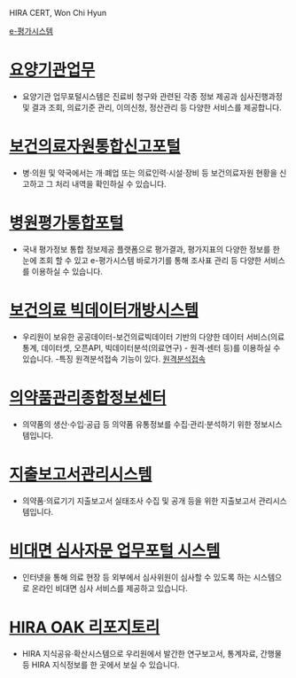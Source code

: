 HIRA CERT, Won Chi Hyun

[e-평가시스템](https://aq.hira.or.kr/hira_aq/index.jsp)        
# [요양기관업무](https://biz.hira.or.kr/index.do)
- 요양기관 업무포털시스템은 진료비 청구와 관련된 각종 정보 제공과 심사진행과정 및 결과 조회, 의료기준 관리, 이의신청, 정산관리 등 다양한 서비스를 제공합니다.
     
# [보건의료자원통합신고포털](https://www.hurb.or.kr/hira_sg/index.jsp?sso=ok)  
- 병·의원 및 약국에서는 개·폐업 또는 의료인력·시설·장비 등 보건의료자원 현황을 신고하고 그 처리 내역을 확인하실 수 있습니다.
# [병원평가통합포털](https://khqa.kr/main)
- 국내 평가정보 통합 정보제공 플랫폼으로 평가결과, 평가지표의 다양한 정보를 한 눈에 조회 할 수 있고 e-평가시스템 바로가기를 통해 조사표 관리 등 다양한 서비스를 이용하실 수 있습니다.     
# [보건의료 빅데이터개방시스템](https://opendata.hira.or.kr/home.do)
- 우리원이 보유한 공공데이터-보건의료빅데이터 기반의 다양한 데이터 서비스(의료 통계, 데이터셋, 오픈API, 빅데이터분석(의료연구) - 원격·센터 등)를 이용하실 수 있습니다.
-특징 원격분석접속 기능이 있다. [원격분석접속](https://ras.hira.or.kr/)
# [의약품관리종합정보센터](https://biz.kpis.or.kr/kpis_biz/index.jsp?sso=ok)
- 의약품의 생산·수입·공급 등 의약품 유통정보를 수집·관리·분석하기 위한 정보시스템입니다.
# [지출보고서관리시스템](https://biz.kpis.or.kr/kpis_biz/index.jsp?gvPage=exp&sso=ok)
- 의약품·의료기기 지출보고서 실태조사 수집 및 공개 등을 위한 지출보고서 관리시스템입니다.
# [비대면 심사자문 업무포털 시스템](https://rcsbc.hira.or.kr/)
- 인터넷을 통해 의료 현장 등 외부에서 심사위원이 심사할 수 있도록 하는 시스템으로 온라인 비대면 심사 서비스를 제공하고 있습니다.
# [HIRA OAK 리포지토리](https://repository.hira.or.kr/)
- HIRA 지식공유·확산시스템으로 우리원에서 발간한 연구보고서, 통계자료, 간행물 등 HIRA 지식정보를 한 곳에서 보실 수 있습니다.
  
